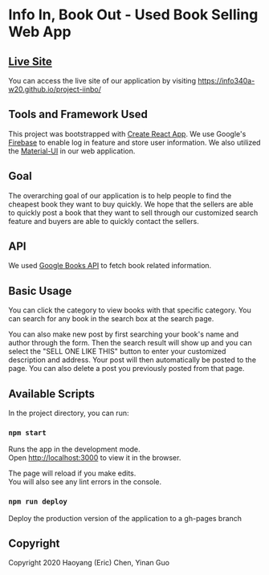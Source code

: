 # Info In, Book Out - Used Book Selling Web App
## [Live Site](https://info340a-w20.github.io/project-iinbo/)
You can access the live site of our application by visiting https://info340a-w20.github.io/project-iinbo/

## Tools and Framework Used
This project was bootstrapped with [Create React App](https://github.com/facebook/create-react-app). We use Google's [Firebase](https://firebase.google.com/) to enable log in feature and store user information. We also utilized the [Material-UI](https://material-ui.com/) in our web application.

## Goal
The overarching goal of our application is to help people to find the cheapest book they want to buy quickly. We hope that the sellers are able to quickly post a book that they want to sell through our customized search feature and buyers are able to quickly contact the sellers.

## API
We used [Google Books API](https://developers.google.com/books/docs/v1/reference/bookshelves) to fetch book related information.

## Basic Usage
You can click the category to view books with that specific category. You can search for any book in the search box at the search page. 

You can also make new post by first searching your book's name and author through the form. Then the search result will show up and you can select the "SELL ONE LIKE THIS" button to enter your customized description and address. Your post will then automatically be posted to the page. You can also delete a post you previously posted from that page.

## Available Scripts

In the project directory, you can run:

### `npm start`

Runs the app in the development mode.<br />
Open [http://localhost:3000](http://localhost:3000) to view it in the browser.

The page will reload if you make edits.<br />
You will also see any lint errors in the console.

### `npm run deploy`
 Deploy the production version of the application to a gh-pages branch

 ## Copyright
 Copyright 2020 Haoyang (Eric) Chen, Yinan Guo